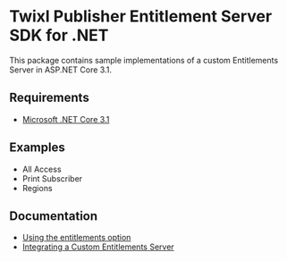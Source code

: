 # Twixl Publisher Entitlement Server SDK for .NET

This package contains sample implementations of a custom Entitlements Server in ASP.NET Core 3.1.

## Requirements

* [Microsoft .NET Core 3.1](https://dotnet.microsoft.com/download/dotnet/3.1)

## Examples

* All Access
* Print Subscriber
* Regions

## Documentation

* [Using the entitlements option](https://help.twixlmedia.com/hc/en-us/articles/360000557749-Using-the-Entitlements-option)
* [Integrating a Custom Entitlements Server](https://help.twixlmedia.com/hc/en-us/articles/115000732265-Integrating-a-Custom-Entitlements-Server)

